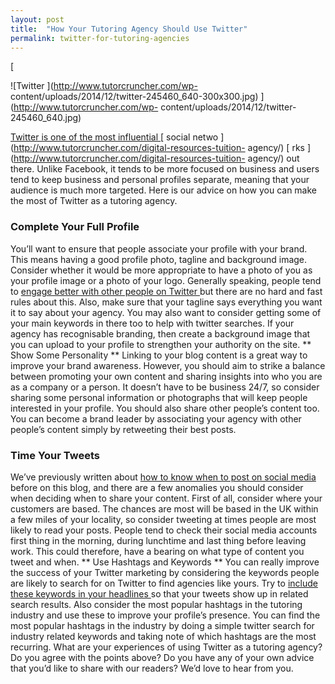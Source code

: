 ```yaml
---
layout: post
title:  "How Your Tutoring Agency Should Use Twitter"
permalink: twitter-for-tutoring-agencies
---
```

[

![Twitter ](http://www.tutorcruncher.com/wp-
content/uploads/2014/12/twitter-245460_640-300x300.jpg)
](http://www.tutorcruncher.com/wp-
content/uploads/2014/12/twitter-245460_640.jpg)

[ Twitter is one of the most
influential ](http://www.tutorcruncher.com/digital-resources-tuition-agency/)
[ social netwo ](http://www.tutorcruncher.com/digital-resources-tuition-
agency/) [ rks ](http://www.tutorcruncher.com/digital-resources-tuition-
agency/) out there. Unlike Facebook, it tends to be more focused on business
and users tend to keep business and personal profiles separate, meaning that
your audience is much more targeted. Here is our advice on how you can make
the most of Twitter as a tutoring agency. 

### Complete Your Full Profile


You’ll want to ensure that people associate your profile with your brand. This
means having a good profile photo, tagline and background image. Consider
whether it would be more appropriate to have a photo of you as your profile
image or a photo of your logo. Generally speaking, people tend to [ engage
better with other people on Twitter
](http://www.tutorcruncher.com/5_core_marketing_activities_focus/) but there
are no hard and fast rules about this. Also, make sure that your tagline says
everything you want it to say about your agency. You may also want to consider
getting some of your main keywords in there too to help with twitter searches.
If your agency has recognisable branding, then create a background image that
you can upload to your profile to strengthen your authority on the site. **
Show Some Personality ** Linking to your blog content is a great way to
improve your brand awareness. However, you should aim to strike a balance
between promoting your own content and sharing insights into who you are as a
company or a person. It doesn’t have to be business 24/7, so consider sharing
some personal information or photographs that will keep people interested in
your profile. You should also share other people’s content too. You can become
a brand leader by associating your agency with other people’s content simply
by retweeting their best posts. 

### Time Your Tweets

 We’ve previously
written about [ how to know when to post on social media
](http://www.tutorcruncher.com/know-post-social-media-2/) before on this blog,
and there are a few anomalies you should consider when deciding when to share
your content. First of all, consider where your customers are based. The
chances are most will be based in the UK within a few miles of your locality,
so consider tweeting at times people are most likely to read your posts.
People tend to check their social media accounts first thing in the morning,
during lunchtime and last thing before leaving work. This could therefore,
have a bearing on what type of content you tweet and when. ** Use Hashtags and
Keywords ** You can really improve the success of your Twitter marketing by
considering the keywords people are likely to search for on Twitter to find
agencies like yours. Try to [ include these keywords in your headlines
](http://www.tutorcruncher.com/optimize-tutoring-agencys-blog/) so that your
tweets show up in related search results. Also consider the most popular
hashtags in the tutoring industry and use these to improve your profile’s
presence. You can find the most popular hashtags in the industry by doing a
simple twitter search for industry related keywords and taking note of which
hashtags are the most recurring. What are your experiences of using Twitter as
a tutoring agency? Do you agree with the points above? Do you have any of your
own advice that you’d like to share with our readers? We’d love to hear from
you.
